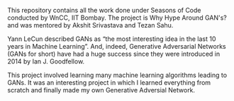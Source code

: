 This repository contains all the work done under Seasons of Code conducted by WnCC, IIT Bombay. The project is Why Hype Around GAN's? and was mentored by Akshit Srivastava and Tezan Sahu. 

Yann LeCun described GANs as “the most interesting idea in the last 10 years in Machine Learning”. And, indeed, Generative Adversarial Networks (GANs for short) have had a huge success since they were introduced in 2014 by Ian J. Goodfellow.

This project involved learning many machine learning algorithms leading to GANs. It was an interesting project in which I learned everything from scratch and finally made my own Generative Adversial Network. 
